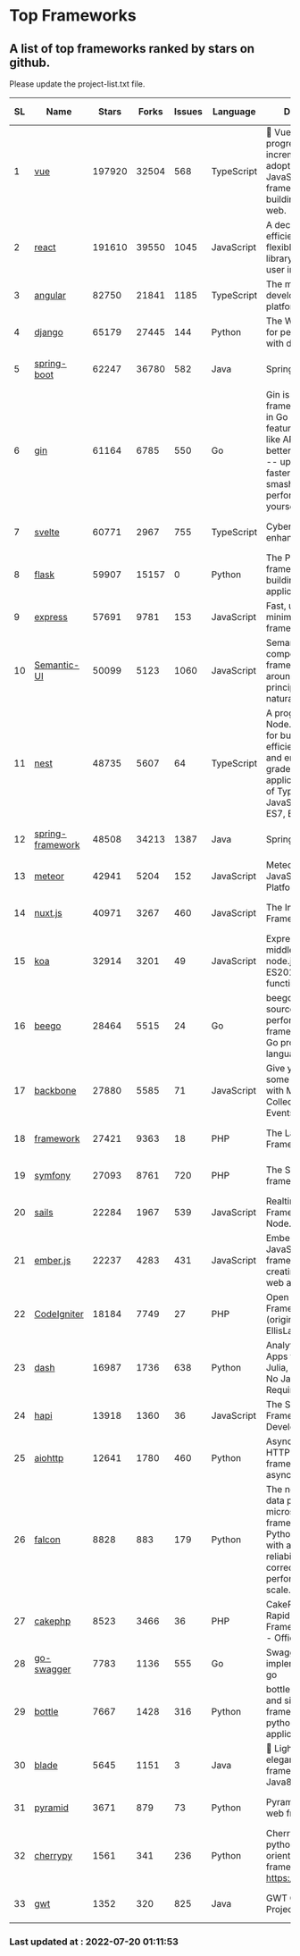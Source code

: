 # Top Frameworks
## A list of top frameworks ranked by stars on github.  
Please update the project-list.txt file.

| SL| Name  | Stars| Forks| Issues | Language | Description | Last Commit |
| --| ------| -----| ---- | ------ | -------- | ----------- | ----------- |
| 1 | [vue](https://github.com/vuejs/vue) | 197920 | 32504 | 568 | TypeScript | 🖖 Vue.js is a progressive, incrementally-adoptable JavaScript framework for building UI on the web. | 2022-07-16 14:45:31 |
| 2 | [react](https://github.com/facebook/react) | 191610 | 39550 | 1045 | JavaScript | A declarative, efficient, and flexible JavaScript library for building user interfaces. | 2022-07-19 19:22:09 |
| 3 | [angular](https://github.com/angular/angular) | 82750 | 21841 | 1185 | TypeScript | The modern web developer’s platform | 2022-07-19 16:40:54 |
| 4 | [django](https://github.com/django/django) | 65179 | 27445 | 144 | Python | The Web framework for perfectionists with deadlines. | 2022-07-19 07:45:11 |
| 5 | [spring-boot](https://github.com/spring-projects/spring-boot) | 62247 | 36780 | 582 | Java | Spring Boot | 2022-07-19 18:57:24 |
| 6 | [gin](https://github.com/gin-gonic/gin) | 61164 | 6785 | 550 | Go | Gin is a HTTP web framework written in Go (Golang). It features a Martini-like API with much better performance -- up to 40 times faster. If you need smashing performance, get yourself some Gin. | 2022-07-05 01:58:06 |
| 7 | [svelte](https://github.com/sveltejs/svelte) | 60771 | 2967 | 755 | TypeScript | Cybernetically enhanced web apps | 2022-07-19 16:02:40 |
| 8 | [flask](https://github.com/pallets/flask) | 59907 | 15157 | 0 | Python | The Python micro framework for building web applications. | 2022-07-14 21:17:38 |
| 9 | [express](https://github.com/expressjs/express) | 57691 | 9781 | 153 | JavaScript | Fast, unopinionated, minimalist web framework for node. | 2022-05-20 15:57:37 |
| 10 | [Semantic-UI](https://github.com/Semantic-Org/Semantic-UI) | 50099 | 5123 | 1060 | JavaScript | Semantic is a UI component framework based around useful principles from natural language. | 2018-10-21 20:59:02 |
| 11 | [nest](https://github.com/nestjs/nest) | 48735 | 5607 | 64 | TypeScript | A progressive Node.js framework for building efficient, scalable, and enterprise-grade server-side applications on top of TypeScript & JavaScript (ES6, ES7, ES8) 🚀 | 2022-07-18 08:23:53 |
| 12 | [spring-framework](https://github.com/spring-projects/spring-framework) | 48508 | 34213 | 1387 | Java | Spring Framework | 2022-07-19 19:02:24 |
| 13 | [meteor](https://github.com/meteor/meteor) | 42941 | 5204 | 152 | JavaScript | Meteor, the JavaScript App Platform | 2022-07-18 13:44:14 |
| 14 | [nuxt.js](https://github.com/nuxt/nuxt.js) | 40971 | 3267 | 460 | JavaScript | The Intuitive Vue(2) Framework | 2022-07-12 08:43:35 |
| 15 | [koa](https://github.com/koajs/koa) | 32914 | 3201 | 49 | JavaScript | Expressive middleware for node.js using ES2017 async functions | 2022-07-13 16:11:33 |
| 16 | [beego](https://github.com/beego/beego) | 28464 | 5515 | 24 | Go | beego is an open-source, high-performance web framework for the Go programming language. | 2022-07-19 13:52:40 |
| 17 | [backbone](https://github.com/jashkenas/backbone) | 27880 | 5585 | 71 | JavaScript | Give your JS App some Backbone with Models, Views, Collections, and Events | 2022-04-26 12:19:45 |
| 18 | [framework](https://github.com/laravel/framework) | 27421 | 9363 | 18 | PHP | The Laravel Framework. | 2022-07-19 20:35:55 |
| 19 | [symfony](https://github.com/symfony/symfony) | 27093 | 8761 | 720 | PHP | The Symfony PHP framework | 2022-07-19 12:50:43 |
| 20 | [sails](https://github.com/balderdashy/sails) | 22284 | 1967 | 539 | JavaScript | Realtime MVC Framework for Node.js | 2022-05-27 21:40:10 |
| 21 | [ember.js](https://github.com/emberjs/ember.js) | 22237 | 4283 | 431 | JavaScript | Ember.js - A JavaScript framework for creating ambitious web applications | 2022-07-15 08:57:53 |
| 22 | [CodeIgniter](https://github.com/bcit-ci/CodeIgniter) | 18184 | 7749 | 27 | PHP | Open Source PHP Framework (originally from EllisLab) | 2022-06-27 19:12:41 |
| 23 | [dash](https://github.com/plotly/dash) | 16987 | 1736 | 638 | Python | Analytical Web Apps for Python, R, Julia, and Jupyter. No JavaScript Required. | 2022-07-15 00:05:17 |
| 24 | [hapi](https://github.com/hapijs/hapi) | 13918 | 1360 | 36 | JavaScript | The Simple, Secure Framework Developers Trust | 2022-06-13 17:44:05 |
| 25 | [aiohttp](https://github.com/aio-libs/aiohttp) | 12641 | 1780 | 460 | Python | Asynchronous HTTP client/server framework for asyncio and Python | 2022-07-18 22:17:50 |
| 26 | [falcon](https://github.com/falconry/falcon) | 8828 | 883 | 179 | Python | The no-magic web data plane API and microservices framework for Python developers, with a focus on reliability, correctness, and performance at scale. | 2022-06-27 20:23:03 |
| 27 | [cakephp](https://github.com/cakephp/cakephp) | 8523 | 3466 | 36 | PHP | CakePHP: The Rapid Development Framework for PHP - Official Repository | 2022-07-17 02:11:57 |
| 28 | [go-swagger](https://github.com/go-swagger/go-swagger) | 7783 | 1136 | 555 | Go | Swagger 2.0 implementation for go | 2022-06-14 15:48:24 |
| 29 | [bottle](https://github.com/bottlepy/bottle) | 7667 | 1428 | 316 | Python | bottle.py is a fast and simple micro-framework for python web-applications. | 2022-06-29 07:36:57 |
| 30 | [blade](https://github.com/lets-blade/blade) | 5645 | 1151 | 3 | Java | :rocket: Lightning fast and elegant mvc framework for Java8 | 2022-05-10 12:38:06 |
| 31 | [pyramid](https://github.com/Pylons/pyramid) | 3671 | 879 | 73 | Python | Pyramid - A Python web framework | 2022-03-13 22:49:13 |
| 32 | [cherrypy](https://github.com/cherrypy/cherrypy) | 1561 | 341 | 236 | Python | CherryPy is a pythonic, object-oriented HTTP framework.      https://cherrypy.dev | 2022-07-17 20:36:25 |
| 33 | [gwt](https://github.com/gwtproject/gwt) | 1352 | 320 | 825 | Java | GWT Open Source Project | 2022-07-16 16:37:40 |

### Last updated at : 2022-07-20 01:11:53
